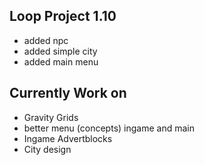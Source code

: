 ## Loop Project 1.10

* added npc
* added simple city
* added main menu

## Currently Work on 
* Gravity Grids
* better menu (concepts) ingame and main
* Ingame Advertblocks
* City design





